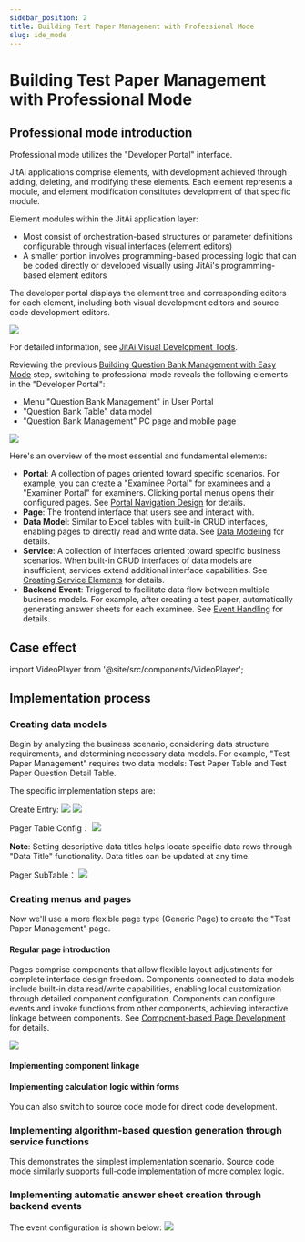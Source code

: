 ```yaml
---
sidebar_position: 2
title: Building Test Paper Management with Professional Mode
slug: ide_mode
---
```


# Building Test Paper Management with Professional Mode

## Professional mode introduction

Professional mode utilizes the "Developer Portal" interface.

JitAi applications comprise elements, with development achieved through adding, deleting, and modifying these elements. Each element represents a module, and element modification constitutes development of that specific module.

Element modules within the JitAi application layer:

* Most consist of orchestration-based structures or parameter definitions configurable through visual interfaces (element editors)
* A smaller portion involves programming-based processing logic that can be coded directly or developed visually using JitAi's programming-based element editors

The developer portal displays the element tree and corresponding editors for each element, including both visual development editors and source code development editors.

![](../img/ide_mode_10.png)

For detailed information, see [JitAi Visual Development Tools](../../devguide/development-tool-and-publish-service/visual-development-tool).

Reviewing the previous [Building Question Bank Management with Easy Mode](./easy_mode) step, switching to professional mode reveals the following elements in the "Developer Portal":

* Menu "Question Bank Management" in User Portal
* "Question Bank Table" data model
* "Question Bank Management" PC page and mobile page

![](../img/ide_mode_11.png)


Here's an overview of the most essential and fundamental elements:

* **Portal**: A collection of pages oriented toward specific scenarios. For example, you can create a "Examinee Portal" for examinees and a "Examiner Portal" for examiners. Clicking portal menus opens their configured pages. See [Portal Navigation Design](../../devguide/shell-and-page/portal-navigation-design) for details.
* **Page**: The frontend interface that users see and interact with.
* **Data Model**: Similar to Excel tables with built-in CRUD interfaces, enabling pages to directly read and write data. See [Data Modeling](../../devguide/data-modeling/data-table-model) for details.
* **Service**: A collection of interfaces oriented toward specific business scenarios. When built-in CRUD interfaces of data models are insufficient, services extend additional interface capabilities. See [Creating Service Elements](../../devguide/business-logic-development/creating-service-elements) for details.
* **Backend Event**: Triggered to facilitate data flow between multiple business models. For example, after creating a test paper, automatically generating answer sheets for each examinee. See [Event Handling](../../devguide/business-logic-development/event-handling) for details.

## Case effect

import VideoPlayer from '@site/src/components/VideoPlayer';

<VideoPlayer relatePath="/docs/tutorial/ide_mode_effect.mp4" />


## Implementation process

### Creating data models

Begin by analyzing the business scenario, considering data structure requirements, and determining necessary data models. For example, "Test Paper Management" requires two data models: Test Paper Table and Test Paper Question Detail Table.

The specific implementation steps are:

Create Entry:
![](../img/ide_mode_21.png)
![](../img/ide_mode_22.png)

Pager Table Config：
![](../img/ide_mode_23.png)

**Note**: Setting descriptive data titles helps locate specific data rows through "Data Title" functionality. Data titles can be updated at any time.

Pager SubTable：
![](../img/ide_mode_24.png)


### Creating menus and pages

Now we'll use a more flexible page type (Generic Page) to create the "Test Paper Management" page.

#### Regular page introduction

Pages comprise components that allow flexible layout adjustments for complete interface design freedom. Components connected to data models include built-in data read/write capabilities, enabling local customization through detailed component configuration. Components can configure events and invoke functions from other components, achieving interactive linkage between components. See [Component-based Page Development](../../devguide/shell-and-page/generic-page) for details.

![](../img/ide_mode_143959.png)

#### Implementing component linkage

<VideoPlayer relatePath="/docs/tutorial/ide_mode_page_design.mp4" />

#### Implementing calculation logic within forms

<VideoPlayer relatePath="/docs/tutorial/ide_mode_page_form.mp4" />

You can also switch to source code mode for direct code development.

<VideoPlayer relatePath="/docs/tutorial/ide_mode_code.mp4" />

### Implementing algorithm-based question generation through service functions

This demonstrates the simplest implementation scenario. Source code mode similarly supports full-code implementation of more complex logic.

<VideoPlayer relatePath="/docs/tutorial/ide_mode_func.mp4" />

### Implementing automatic answer sheet creation through backend events

The event configuration is shown below:
![](../img/ide_mode_164525.png)